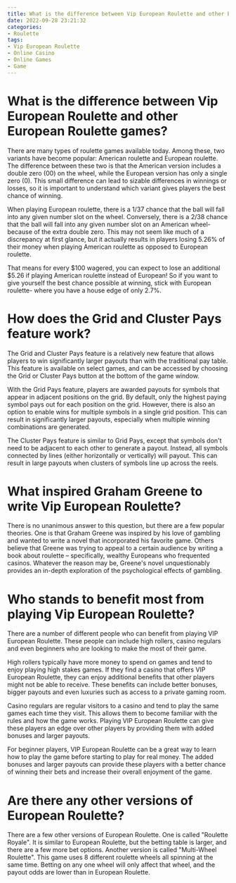 ```yaml
---
title: What is the difference between Vip European Roulette and other European Roulette games
date: 2022-09-28 23:21:32
categories:
- Roulette
tags:
- Vip European Roulette
- Online Casino
- Online Games
- Game
---
```



#  What is the difference between Vip European Roulette and other European Roulette games?

There are many types of roulette games available today. Among these, two variants have become popular: American roulette and European roulette. The difference between these two is that the American version includes a double zero (00) on the wheel, while the European version has only a single zero (0). This small difference can lead to sizable differences in winnings or losses, so it is important to understand which variant gives players the best chance of winning.

When playing European roulette, there is a 1/37 chance that the ball will fall into any given number slot on the wheel. Conversely, there is a 2/38 chance that the ball will fall into any given number slot on an American wheel- because of the extra double zero. This may not seem like much of a discrepancy at first glance, but it actually results in players losing 5.26% of their money when playing American roulette as opposed to European roulette.

That means for every $100 wagered, you can expect to lose an additional $5.26 if playing American roulette instead of European! So if you want to give yourself the best chance possible at winning, stick with European roulette- where you have a house edge of only 2.7%.

#  How does the Grid and Cluster Pays feature work?

The Grid and Cluster Pays feature is a relatively new feature that allows players to win significantly larger payouts than with the traditional pay table. This feature is available on select games, and can be accessed by choosing the Grid or Cluster Pays button at the bottom of the game window.

With the Grid Pays feature, players are awarded payouts for symbols that appear in adjacent positions on the grid. By default, only the highest paying symbol pays out for each position on the grid. However, there is also an option to enable wins for multiple symbols in a single grid position. This can result in significantly larger payouts, especially when multiple winning combinations are generated.

The Cluster Pays feature is similar to Grid Pays, except that symbols don't need to be adjacent to each other to generate a payout. Instead, all symbols connected by lines (either horizontally or vertically) will payout. This can result in large payouts when clusters of symbols line up across the reels.

#  What inspired Graham Greene to write Vip European Roulette?

There is no unanimous answer to this question, but there are a few popular theories. One is that Graham Greene was inspired by his love of gambling and wanted to write a novel that incorporated his favorite game. Others believe that Greene was trying to appeal to a certain audience by writing a book about roulette – specifically, wealthy Europeans who frequented casinos. Whatever the reason may be, Greene's novel unquestionably provides an in-depth exploration of the psychological effects of gambling.

#  Who stands to benefit most from playing Vip European Roulette?

There are a number of different people who can benefit from playing VIP European Roulette. These people can include high rollers, casino regulars and even beginners who are looking to make the most of their game.

High rollers typically have more money to spend on games and tend to enjoy playing high stakes games. If they find a casino that offers VIP European Roulette, they can enjoy additional benefits that other players might not be able to receive. These benefits can include better bonuses, bigger payouts and even luxuries such as access to a private gaming room.

Casino regulars are regular visitors to a casino and tend to play the same games each time they visit. This allows them to become familiar with the rules and how the game works. Playing VIP European Roulette can give these players an edge over other players by providing them with added bonuses and larger payouts.

For beginner players, VIP European Roulette can be a great way to learn how to play the game before starting to play for real money. The added bonuses and larger payouts can provide these players with a better chance of winning their bets and increase their overall enjoyment of the game.

#  Are there any other versions of European Roulette?

There are a few other versions of European Roulette. One is called "Roulette Royale". It is similar to European Roulette, but the betting table is larger, and there are a few more bet options. Another version is called "Multi-Wheel Roulette". This game uses 8 different roulette wheels all spinning at the same time. Betting on any one wheel will only affect that wheel, and the payout odds are lower than in European Roulette.
